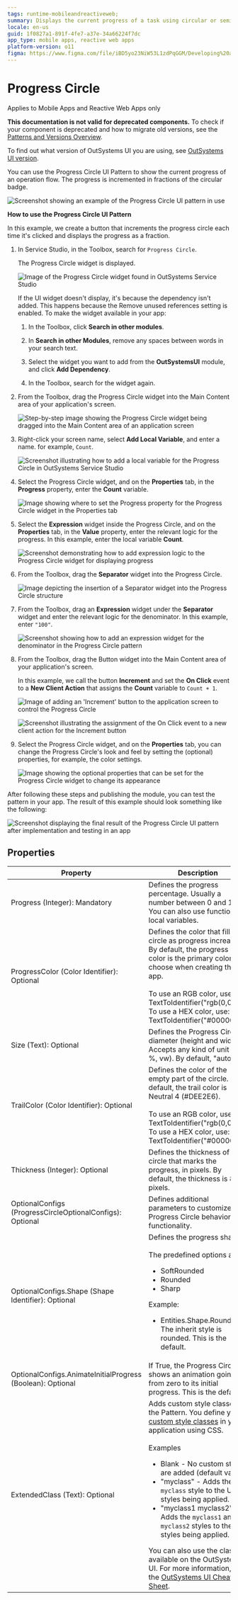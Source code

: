 ```yaml
---
tags: runtime-mobileandreactiveweb;
summary: Displays the current progress of a task using circular or semi-circular progress indicators.
locale: en-us
guid: 1f0827a1-891f-4fe7-a37e-34a66224f7dc
app_type: mobile apps, reactive web apps
platform-version: o11
figma: https://www.figma.com/file/iBD5yo23NiW53L1zdPqGGM/Developing%20an%20Application?node-id=218:54
---
```


# Progress Circle

<div class="info" markdown="1">

Applies to Mobile Apps and Reactive Web Apps only

</div>

<div class="info" markdown="1">

**This documentation is not valid for deprecated components.** To check if your component is deprecated and how to migrate old versions, see the [Patterns and Versions Overview](https://outsystemsui.outsystems.com/OutsystemsUiWebsite/MigrationOverview).

To find out what version of OutSystems UI you are using, see [OutSystems UI version](../../intro.md#outsystems-ui-version).

</div>

You can use the Progress Circle UI Pattern to show the current progress of an operation flow. The progress is incremented in fractions of the circular badge.

![Screenshot showing an example of the Progress Circle UI pattern in use](images/progresscircle-example-ss.png "Example of Progress Circle UI")

**How to use the Progress Circle UI Pattern**

In this example, we create a button that increments the progress circle each time it's clicked and displays the progress as a fraction.

1. In Service Studio, in the Toolbox, search for `Progress Circle`.

    The Progress Circle widget is displayed.

    ![Image of the Progress Circle widget found in OutSystems Service Studio](images/progresscircle-widget-ss.png "Progress Circle Widget in Service Studio")

    If the UI widget doesn't display, it's because the dependency isn't added. This happens because the Remove unused references setting is enabled. To make the widget available in your app:

    1. In the Toolbox, click **Search in other modules**.

    1. In **Search in other Modules**, remove any spaces between words in your search text.
    
    1. Select the widget you want to add from the **OutSystemsUI** module, and click **Add Dependency**. 
    
    1. In the Toolbox, search for the widget again.

1. From the Toolbox, drag the Progress Circle widget into the Main Content area of your application's screen.

    ![Step-by-step image showing the Progress Circle widget being dragged into the Main Content area of an application screen](images/progresscircle-dragwidget-ss.png "Dragging Progress Circle Widget to Screen")

1. Right-click your screen name, select **Add Local Variable**, and enter a name. for example, `Count`.

    ![Screenshot illustrating how to add a local variable for the Progress Circle in OutSystems Service Studio](images/progresscircle-variable-ss.png "Adding a Local Variable for Progress Circle")

1. Select the Progress Circle widget, and on the **Properties** tab, in the **Progress** property, enter the **Count** variable. 

    ![Image showing where to set the Progress property for the Progress Circle widget in the Properties tab](images/progresscircle-logic-ss.png "Setting Progress Property for Progress Circle")

1. Select the **Expression** widget inside the Progress Circle, and on the **Properties** tab, in the **Value** property, enter the relevant logic for the progress. In this example, enter the local variable **Count**. 

    ![Screenshot demonstrating how to add expression logic to the Progress Circle widget for displaying progress](images/progresscircle-expression-ss.png "Adding Expression Logic to Progress Circle")

1. From the Toolbox, drag the **Separator** widget into the Progress Circle.

    ![Image depicting the insertion of a Separator widget into the Progress Circle structure](images/progresscircle-separator-ss.png "Inserting Separator Widget into Progress Circle")

1. From the Toolbox, drag an **Expression** widget under the **Separator** widget and enter the relevant logic for the denominator. In this example, enter ``"100"``.

    ![Screenshot showing how to add an expression widget for the denominator in the Progress Circle pattern](images/progresscircle-denominator-ss.png "Adding Denominator Expression to Progress Circle")

1. From the Toolbox, drag the Button widget into the Main Content area of your application's screen. 

    In this example, we call the button **Increment** and set the **On Click** event to a  **New Client Action** that assigns the **Count** variable to `Count + 1`.

    ![Image of adding an 'Increment' button to the application screen to control the Progress Circle](images/progresscircle-button-ss.png "Adding Increment Button to Screen")

    ![Screenshot illustrating the assignment of the On Click event to a new client action for the Increment button](images/progresscircle-assign-ss.png "Setting On Click Action for Increment Button")

1. Select the Progress Circle widget, and on the **Properties** tab, you can change the Progress Circle's look and feel by setting the (optional) properties, for example, the color settings.

    ![Image showing the optional properties that can be set for the Progress Circle widget to change its appearance](images/progresscircle-properties-ss.png "Configuring Optional Properties of Progress Circle")

After following these steps and publishing the module, you can test the pattern in your app. The result of this example should look something like the following:

![Screenshot displaying the final result of the Progress Circle UI pattern after implementation and testing in an app](images/progresscircle-result-ss.png "Final Result of Progress Circle Implementation")

## Properties

| Property| Description|
|---|---|
|Progress (Integer): Mandatory |Defines the progress percentage. Usually a number between 0 and 100. You can also use functions or local variables. |
|ProgressColor (Color Identifier): Optional|Defines the color that fills the circle as progress increases. By default, the progress color is the primary color you choose when creating the app.<br/><br/>To use an RGB color, use: TextToIdentifier("rgb(0,0,0)")<br/>To use a HEX color, use: TextToIdentifier("#000000").|
|Size (Text): Optional | Defines the Progress Circle diameter (height and width). Accepts any kind of unit (px, %, vw). By default, "auto". |
|TrailColor (Color Identifier): Optional | Defines the color of the empty part of the circle. By default, the trail color is Neutral 4 (#DEE2E6).<br/><br/>To use an RGB color, use: TextToIdentifier("rgb(0,0,0)")<br/>To use a HEX color, use: TextToIdentifier("#000000") |
|Thickness (Integer): Optional| Defines the thickness of the circle that marks the progress, in pixels. By default, the thickness is 8 pixels. |
|OptionalConfigs (ProgressCircleOptionalConfigs): Optional|Defines additional parameters to customize the Progress Circle behavior and functionality. |
|OptionalConfigs.Shape (Shape Identifier): Optional|Defines the progress shape.<br/><br/>The predefined options are:<ul><li>SoftRounded</li><li>Rounded</li><li>Sharp</li></ul>Example:<ul><li>Entities.Shape.Rounded - The inherit style is rounded. This is the default.</li></ul> |
|OptionalConfigs.AnimateInitialProgress (Boolean): Optional| If True, the Progress Circle shows an animation going from zero to its initial progress. This is the default. |
|ExtendedClass (Text): Optional | Adds custom style classes to the Pattern. You define your [custom style classes](../../../look-feel/css.md) in your application using CSS.<br/><br/>Examples <ul><li>Blank - No custom styles are added (default value).</li><li>"myclass" - Adds the ``myclass`` style to the UI styles being applied.</li><li>"myclass1 myclass2" - Adds the ``myclass1`` and ``myclass2`` styles to the UI styles being applied.</li></ul>You can also use the classes available on the OutSystems UI. For more information, see the [OutSystems UI Cheat Sheet](https://outsystemsui.outsystems.com/OutSystemsUIWebsite/CheatSheet). |
